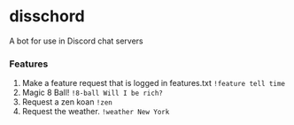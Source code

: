 # disschord
A bot for use in Discord chat servers

### Features
1. Make a feature request that is logged in features.txt
	`!feature tell time`
2. Magic 8 Ball!
	`!8-ball Will I be rich?`
3. Request a zen koan 
        `!zen`
4. Request the weather.
	`!weather New York`
